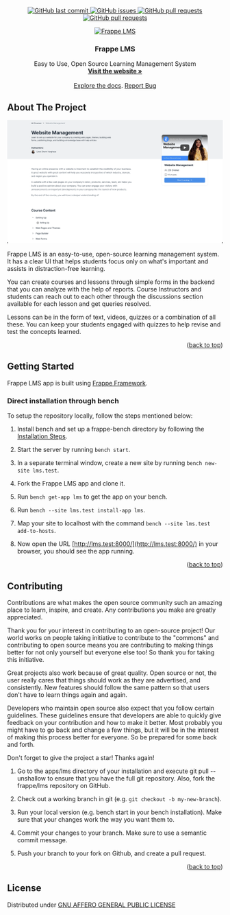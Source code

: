 <p align="center">
    <a href="https://github.com/frappe/lms/commits/main">
    <img src="https://img.shields.io/github/last-commit/frappe/lms.svg?style=flat-square&logo=github&logoColor=white" alt="GitHub last commit">
    <a href="https://github.com/frappe/lms/issues">
    <img src="https://img.shields.io/github/issues-raw/frappe/lms.svg?style=flat-square&logo=github&logoColor=white" alt="GitHub issues">
    <a href="https://github.com/frappe/lms/pulls">
    <img src="https://img.shields.io/github/issues-pr-raw/frappe/lms.svg?style=flat-square&logo=github&logoColor=white" alt="GitHub pull requests">
     <a href="https://github.com/frappe/lms/license">
    <img src="https://img.shields.io/github/license/frappe/lms.svg?style=flat-square&logo=github&logoColor=white" alt="GitHub pull requests">
</p>

<div align="center">
  <a href="https://www.frappelms.com/">
    <img src="https://www.frappelms.com/files/flms.svg" alt="Frappe LMS" width="80" height="80">
  </a>
  <h3 align="center">Frappe LMS</h3>
  <p align="center">
    Easy to Use, Open Source Learning Management System
    <br/>
    <a href="https://www.frappelms.com"><strong>Visit the website »</strong></a>
    <br/>
    <br/>
    <a href="https://docs.frappelms.com">Explore the docs</a>.
    <a href="https://github.com/frappe/lms/issues">Report Bug</a>

  </p>

</div>

<!-- ABOUT THE PROJECT -->

## About The Project

![Frappe LMS](/lms/public/images/course-home.png)

Frappe LMS is an easy-to-use, open-source learning management system. It has a clear UI that helps students focus only on what's important and assists in distraction-free learning.

You can create courses and lessons through simple forms in the backend that you can analyze with the help of reports. Course Instructors and students can reach out to each other through the discussions section available for each lesson and get queries resolved.

Lessons can be in the form of text, videos, quizzes or a combination of all these. You can keep your students engaged with quizzes to help revise and test the concepts learned.

<p align="right">(<a href="#top">back to top</a>)</p>

<!-- GETTING STARTED -->

## Getting Started

Frappe LMS app is built using [Frappe Framework](https://frappeframework.com).

### Direct installation through bench

To setup the repository locally, follow the steps mentioned below:

1.  Install bench and set up a frappe-bench directory by following the  [Installation Steps](https://frappeframework.com/docs/user/en/installation).

2.  Start the server by running ```bench start```.

3.  In a separate terminal window, create a new site by running ```bench new-site lms.test```.

4.  Fork the Frappe LMS app and clone it.

5.  Run ```bench get-app lms``` to get the app on your bench.

6.  Run ```bench --site lms.test install-app lms```.

7.  Map your site to localhost with the command  ```bench --site lms.test add-to-hosts```.

8.  Now open the URL  [http://lms.test:8000/](http://lms.test:8000/)  in your browser, you should see the app running.

<p align="right">(<a href="#top">back to top</a>)</p>

<!-- CONTRIBUTING -->

## Contributing

Contributions are what makes the open source community such an amazing place to learn, inspire, and create. Any contributions you make are greatly appreciated.

Thank you for your interest in contributing to an open-source project! Our world works on people taking initiative to contribute to the "commons" and contributing to open source means you are contributing to making things better for not only yourself but everyone else too! So thank you for taking this initiative.

Great projects also work because of great quality. Open source or not, the user really cares that things should work as they are advertised, and consistently. New features should follow the same pattern so that users don't have to learn things again and again.

Developers who maintain open source also expect that you follow certain guidelines. These guidelines ensure that developers are able to quickly give feedback on your contribution and how to make it better. Most probably you might have to go back and change a few things, but it will be in the interest of making this process better for everyone. So be prepared for some back and forth.

Don't forget to give the project a star! Thanks again!

1.  Go to the apps/lms directory of your installation and execute git pull --unshallow to ensure that you have the full git repository. Also, fork the frappe/lms repository on GitHub.

2.  Check out a working branch in git (e.g. ```git checkout -b my-new-branch```).

3.  Run your local version (e.g. bench start in your bench installation). Make sure that your changes work the way you want them to.

4.  Commit your changes to your branch. Make sure to use a semantic commit message.

6.  Push your branch to your fork on Github, and create a pull request.

<p align="right">(<a href="#top">back to top</a>)</p>

## License

Distributed under [GNU AFFERO GENERAL PUBLIC LICENSE](license.txt)
